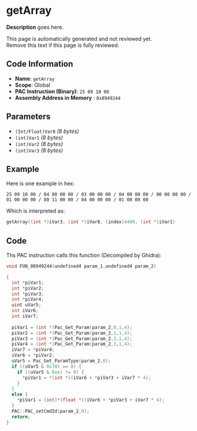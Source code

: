 # getArray

**Description** goes here.

This page is automatically generated and not reviewed yet.<br>Remove this text if this page is fully reviewed.

## Code Information

- **Name**: `getArray`
- **Scope**: Global
- **PAC Instruction (Binary)**: `25 09 10 00`
- **Assembly Address in Memory** : `0x8949244`

## Parameters

- `(Int/Float)Var0` *(8 bytes)*
- `(int)Var1` *(8 bytes)*
- `(int)Var2` *(8 bytes)*
- `(int)Var3` *(8 bytes)*

## Example

Here is one example in hex:

```25 09 10 00 / 04 00 00 00 / 03 00 00 00 / 04 00 00 00 / 00 00 00 00 / 01 00 00 00 / 80 11 00 00 / 04 00 00 00 / 01 00 00 00```

Which is interpreted as:

```c
getArray((int *)iVar3, (int *)iVar0, (index)4480, (int *)iVar1)
```

## Code

Ths PAC instruction calls this function (Decompiled by Ghidra):

```c
void FUN_08949244(undefined4 param_1,undefined4 param_2)

{
  int *piVar1;
  int *piVar2;
  int *piVar3;
  int *piVar4;
  uint uVar5;
  int iVar6;
  int iVar7;
  
  piVar1 = (int *)Pac_Get_Param(param_2,0,1,4);
  piVar2 = (int *)Pac_Get_Param(param_2,1,1,4);
  piVar3 = (int *)Pac_Get_Param(param_2,2,1,4);
  piVar4 = (int *)Pac_Get_Param(param_2,3,1,4);
  iVar7 = *piVar4;
  iVar6 = *piVar2;
  uVar5 = Pac_Get_ParamType(param_2,0);
  if ((uVar5 & 0x70) == 0) {
    if ((uVar5 & 0xe) != 0) {
      *piVar1 = *(int *)(iVar6 + *piVar3 + iVar7 * 4);
    }
  }
  else {
    *piVar1 = (int)*(float *)(iVar6 + *piVar3 + iVar7 * 4);
  }
  PAC::PAC_setCmdId(param_2,0);
  return;
}
```

